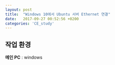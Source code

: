 ```yaml
---
layout: post
title:  "Windows 10에서 Ubuntu 서버 Ethernet 연결"
date:   2017-09-27 00:52:56 +0200
categories: 'CE_study'
---
```


## 작업 환경

**메인 PC** : windows
